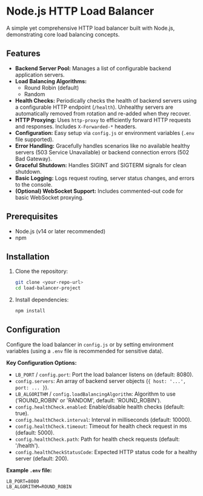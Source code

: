 # Node.js HTTP Load Balancer

A simple yet comprehensive HTTP load balancer built with Node.js, demonstrating core load balancing concepts.

## Features

*   **Backend Server Pool:** Manages a list of configurable backend application servers.
*   **Load Balancing Algorithms:**
    *   Round Robin (default)
    *   Random
*   **Health Checks:** Periodically checks the health of backend servers using a configurable HTTP endpoint (`/health`). Unhealthy servers are automatically removed from rotation and re-added when they recover.
*   **HTTP Proxying:** Uses `http-proxy` to efficiently forward HTTP requests and responses. Includes `X-Forwarded-*` headers.
*   **Configuration:** Easy setup via `config.js` or environment variables (`.env` file supported).
*   **Error Handling:** Gracefully handles scenarios like no available healthy servers (503 Service Unavailable) or backend connection errors (502 Bad Gateway).
*   **Graceful Shutdown:** Handles SIGINT and SIGTERM signals for clean shutdown.
*   **Basic Logging:** Logs request routing, server status changes, and errors to the console.
*   **(Optional) WebSocket Support:** Includes commented-out code for basic WebSocket proxying.

## Prerequisites

*   Node.js (v14 or later recommended)
*   npm

## Installation

1.  Clone the repository:
    ```bash
    git clone <your-repo-url>
    cd load-balancer-project
    ```
2.  Install dependencies:
    ```bash
    npm install
    ```

## Configuration

Configure the load balancer in `config.js` or by setting environment variables (using a `.env` file is recommended for sensitive data).

**Key Configuration Options:**

*   `LB_PORT` / `config.port`: Port the load balancer listens on (default: 8080).
*   `config.servers`: An array of backend server objects (`{ host: '...', port: ... }`).
*   `LB_ALGORITHM` / `config.loadBalancingAlgorithm`: Algorithm to use ('ROUND_ROBIN' or 'RANDOM', default: 'ROUND_ROBIN').
*   `config.healthCheck.enabled`: Enable/disable health checks (default: true).
*   `config.healthCheck.interval`: Interval in milliseconds (default: 10000).
*   `config.healthCheck.timeout`: Timeout for health check request in ms (default: 5000).
*   `config.healthCheck.path`: Path for health check requests (default: '/health').
*   `config.healthCheckStatusCode`: Expected HTTP status code for a healthy server (default: 200).

**Example `.env` file:**

```dotenv
LB_PORT=8080
LB_ALGORITHM=ROUND_ROBIN